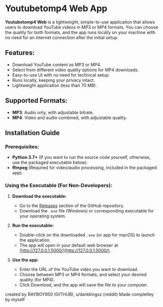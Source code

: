 # Youtubetomp4 Web App

**Youtubetomp4 Web** is a lightweight, simple-to-use application that allows users to download YouTube videos in MP3 or MP4 formats. You can choose the quality for both formats, and the app runs locally on your machine with no need for an internet connection after the initial setup.

## Features:
- Download YouTube content as MP3 or MP4.
- Select from different video quality options for MP4 downloads.
- Easy-to-use UI with no need for technical setup.
- Runs locally, keeping your privacy intact.
- Lightweight application (less than 70 MB).

## Supported Formats:
- **MP3**: Audio only, with adjustable bitrate.
- **MP4**: Video and audio combined, with adjustable quality.

## Installation Guide

### Prerequisites:
- **Python 3.7+** (If you want to run the source code yourself, otherwise, use the packaged executable below).
- **ffmpeg** (Required for video/audio processing, included in the packaged app).

### Using the Executable (For Non-Developers):
1. **Download the executable:**
   - Go to the [Releases](https://github.com/rayboy950/Youtubetomp4/releases) section of the GitHub repository.
   - Download the `.exe` file (Windows) or corresponding executable for your operating system.

2. **Run the executable:**
   - Double-click on the downloaded `.exe` (or app for macOS) to launch the application.
   - The app will open in your default web browser at [http://127.0.0.1:5000/](http://127.0.0.1:5000/).

3. **Use the app:**
   - Enter the URL of the YouTube video you want to download.
   - Choose between MP3 or MP4 formats, and select your desired quality (for MP4).
   - Click *Download*, and the app will save the file to your computer.

created by RAYBOY950 (GITHUB), u/darkkingsz (reddit) Made completley by myself 
